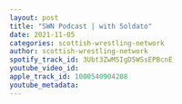 ```yaml
---
layout: post
title: "SWN Podcast | with Soldato"
date: 2021-11-05
categories: scottish-wrestling-network
author: scottish-wrestling-network
spotify_track_id: 3Ubt3ZwMSIgD5WSsEPBcnE
youtube_video_id: 
apple_track_id: 1000540904208
youtube_metadata: 
---
```

